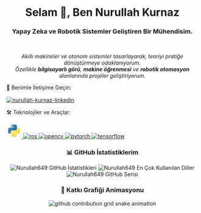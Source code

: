 <div align="center">
<h1>Selam 👋, Ben Nurullah Kurnaz</h1>
<h3>Yapay Zeka ve Robotik Sistemler Geliştiren Bir Mühendisim.</h3>
<br>
<p>
<i>Akıllı makineler ve otonom sistemler tasarlayarak, teoriyi pratiğe dönüştürmeye odaklanıyorum.<br> Özellikle <b>bilgisayarlı görü</b>, <b>makine öğrenmesi</b> ve <b>robotik otomasyon</b> alanlarında projeler geliştiriyorum.</i>
</p>
</div>

🔗 Benimle İletişime Geçin:
<p>
<a href="https://www.linkedin.com/in/nurullah-kurnaz-49393924a/" target="_blank"><img align="center" src="https://raw.githubusercontent.com/rahuldkjain/github-profile-readme-generator/master/src/images/icons/Social/linked-in-alt.svg" alt="nurullah-kurnaz-linkedin" height="30" width="40" /></a>
</p>

🛠️ Teknolojiler ve Araçlar:
<p>
<a href="https://www.python.org" target="_blank" rel="noreferrer">
<img src="https://raw.githubusercontent.com/devicons/devicon/master/icons/python/python-original.svg" alt="python" width="40" height="40"/>
</a>
<a href="https://www.ros.org/" target="_blank" rel="noreferrer">
<img src="https://www.google.com/search?q=https://www.vectorlogo.zone/logos/ros/ros-icon.svg" alt="ros" width="40" height="40"/>
</a>
<a href="https://opencv.org/" target="_blank" rel="noreferrer">
<img src="https://www.vectorlogo.zone/logos/opencv/opencv-icon.svg" alt="opencv" width="40" height="40"/>
</a>
<a href="https://pytorch.org/" target="_blank" rel="noreferrer">
<img src="https://www.vectorlogo.zone/logos/pytorch/pytorch-icon.svg" alt="pytorch" width="40" height="40"/>
</a>
<a href="https://www.tensorflow.org" target="_blank" rel="noreferrer">
<img src="https://www.vectorlogo.zone/logos/tensorflow/tensorflow-icon.svg" alt="tensorflow" width="40" height="40"/>
</a>
</p>

<div align="center">
<h3>📊 GitHub İstatistiklerim</h3>
<img src="https://www.google.com/search?q=https://github-readme-stats.vercel.app/api%3Fusername%3DNurullah649%26show_icons%3Dtrue%26locale%3Dtr%26theme%3Dradical%26hide_border%3Dtrue%26count_private%3Dtrue" alt="Nurullah649 GitHub İstatistikleri" />
<img src="https://www.google.com/search?q=https://github-readme-stats.vercel.app/api/top-langs%3Fusername%3DNurullah649%26show_icons%3Dtrue%26locale%3Dtr%26layout%3Dcompact%26theme%3Dradical%26hide_border%3Dtrue" alt="Nurullah649 En Çok Kullanılan Diller" />
<br>
<img src="https://www.google.com/search?q=https://streak-stats.demolab.com/%3Fuser%3DNurullah649%26theme%3Dradical%26hide_border%3Dtrue" alt="Nurullah649 GitHub Serisi" />
</div>

<div align="center">
<h3>🐍 Katkı Grafiği Animasyonu</h3>
<picture>
<source media="(prefers-color-scheme: dark)" srcset="https://www.google.com/search?q=https://raw.githubusercontent.com/Nurullah649/Nurullah649/output/github-contribution-grid-snake-dark.svg">
<source media="(prefers-color-scheme: light)" srcset="https://www.google.com/search?q=https://raw.githubusercontent.com/Nurullah649/Nurullah649/output/github-contribution-grid-snake.svg">
<img alt="github contribution grid snake animation" src="https://www.google.com/search?q=https://raw.githubusercontent.com/Nurullah649/Nurullah649/output/github-contribution-grid-snake.svg">
</picture>
</div>
